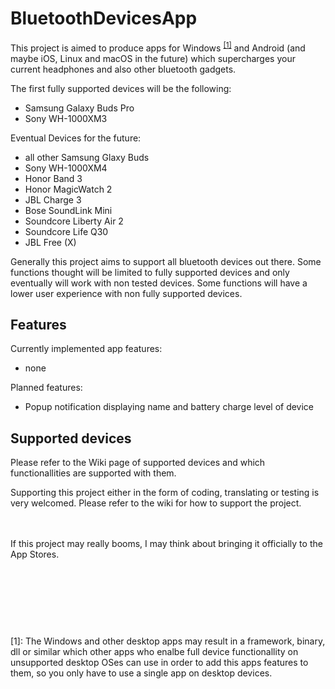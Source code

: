 # BluetoothDevicesApp
This project is aimed to produce apps for Windows <sup>[[1]](#footnote1)</sup> and Android (and maybe iOS, Linux and macOS in the future) which supercharges your current headphones and also other bluetooth gadgets.

The first fully supported devices will be the following:
- Samsung Galaxy Buds Pro
- Sony WH-1000XM3

Eventual Devices for the future:
- all other Samsung Glaxy Buds
- Sony WH-1000XM4
- Honor Band 3
- Honor MagicWatch 2
- JBL Charge 3
- Bose SoundLink Mini
- Soundcore Liberty Air 2
- Soundcore Life Q30
- JBL Free (X)

Generally this project aims to support all bluetooth devices out there.
Some functions thought will be limited to fully supported devices and only eventually will work with non tested devices.
Some functions will have a lower user experience with non fully supported devices.

## Features

Currently implemented app features:
- none

Planned features:
- Popup notification displaying name and battery charge level of device

## Supported devices

Please refer to the Wiki page of supported devices and which functionallities are supported with them.



Supporting this project either in the form of coding, translating or testing is very welcomed.
Please refer to the wiki for how to support the project.

<br><br>
If this project may really booms, I may think about bringing it officially to the App Stores.



<br><br><br>
---
<a name="footnote1">[1]</a>: The Windows and other desktop apps may result in a framework, binary, dll or similar which other apps who enalbe full device functionallity on unsupported desktop OSes can use in order to add this apps features to them, so you only have to use a single app on desktop devices.
